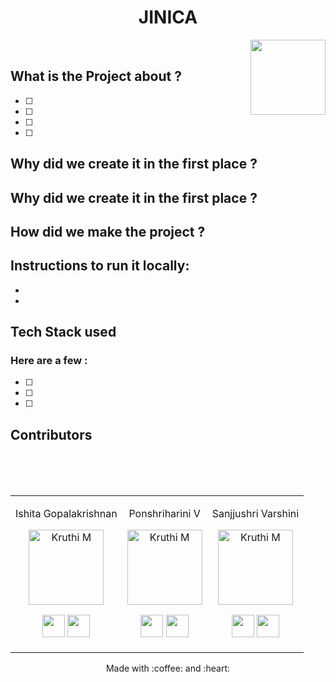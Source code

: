 
<h1 align="center">  JINICA </h1><img align='right' src = "https://i.pinimg.com/originals/dd/6d/fe/dd6dfe62c5d2cddaad50ba1c9480402c.gif"  height="120" alt="">

<br/>

## What is the Project about ?
- [ ]                                                                  
- [ ] 
- [ ] 
- [ ]  

## Why did we create it in the first place ?
## Why did we create it in the first place ?

## How did we make the project ?


## Instructions to run it locally:
- ```  ``` 
- ```  ```

## Tech Stack used
### Here are a few :
- [ ]   
- [ ]   
- [ ]   


## Contributors
<table>
<tr align="center">

<td >

Ishita Gopalakrishnan

<p align="center">
<img src = "https://media-exp1.licdn.com/dms/image/C5603AQF2uU4J13-aGg/profile-displayphoto-shrink_400_400/0/1617816011549?e=1642636800&v=beta&t=ENNjmQh9N8P76acrj247yOo5a8BwifWbS4NBoVDRpxg"  height="120" alt="Kruthi M">
</p>
<p align="center">
<a href = "https://github.com/IshitaG-2002IGK"><img src = "http://www.iconninja.com/files/241/825/211/round-collaboration-social-github-code-circle-network-icon.svg" width="36" height = "36"/></a>
<a href = "https://www.linkedin.com/in/ishita-gopalakrishnan-92949320b/">
<img src = "http://www.iconninja.com/files/863/607/751/network-linkedin-social-connection-circular-circle-media-icon.svg" width="36" height="36"/>
</a>
</p>
</td>

<br/>

<td >

Ponshriharini V

<p align="center">
<img src = "https://avatars.githubusercontent.com/u/75039501?v=4"  height="120" alt="Kruthi M">
</p>
<p align="center">
<a href = "https://github.com/harini-spec"><img src = "http://www.iconninja.com/files/241/825/211/round-collaboration-social-github-code-circle-network-icon.svg" width="36" height = "36"/></a>
<a href = "https://www.linkedin.com/in/ponshriharini-v-35ba5420a/">
<img src = "http://www.iconninja.com/files/863/607/751/network-linkedin-social-connection-circular-circle-media-icon.svg" width="36" height="36"/>
</a>
</p>
</td>

<br/>
<td >

Sanjjushri Varshini

<p align="center">
<img src = "https://avatars.githubusercontent.com/u/67419416?v=4"  height="120" alt="Kruthi M">
</p>
<p align="center">
<a href = "https://github.com/Sanjjushri"><img src = "http://www.iconninja.com/files/241/825/211/round-collaboration-social-github-code-circle-network-icon.svg" width="36" height = "36"/></a>
<a href = "https://www.linkedin.com/in/sanjjushri-varshini-r-aa33551ba/">
<img src = "http://www.iconninja.com/files/863/607/751/network-linkedin-social-connection-circular-circle-media-icon.svg" width="36" height="36"/>
</a>
</p>
</td>

<br/>



</tr>
</table>

  

<p align="center">
	Made with :coffee: and :heart:
</p>

